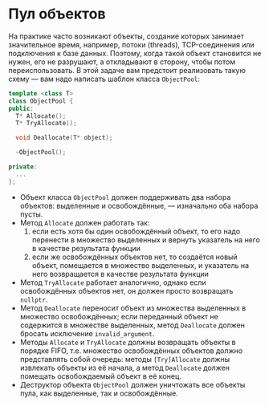 # Пул объектов
На практике часто возникают объекты, создание которых занимает значительное время, например, потоки (threads), TCP-соединения или подключения к базе данных. Поэтому, когда такой объект становится не нужен, его не разрушают, а откладывают в сторону, чтобы потом переиспользовать. В этой задаче вам предстоит реализовать такую схему — вам надо написать шаблон класса `ObjectPool`:
```cpp
template <class T>
class ObjectPool {
public:
  T* Allocate();
  T* TryAllocate();

  void Deallocate(T* object);

  ~ObjectPool();

private:
  ...
};
```
* Объект класса `ObjectPool` должен поддерживать два набора объектов: выделенные и освобождённые, — изначально оба набора пусты.
* Метод `Allocate` должен работать так:
  1. если есть хотя бы один освобождённый объект, то его надо перенести в множество выделенных и вернуть указатель на него в качестве результата функции
  2. если же освобождённых объектов нет, то создаётся новый объект, помещается в множество выделенных, и указатель на него возвращается в качестве результата функции
* Метод `TryAllocate` работает аналогично, однако если освобождённых объектов нет, он должен просто возвращать `nullptr`.
* Метод `Deallocate` переносит объект из множества выделенных в множество освобождённых; если переданный объект не содержится в множестве выделенных, метод `Deallocate` должен бросать исключение `invalid_argument`.
* Методы `Allocate` и `TryAllocate` должны возвращать объекты в порядке FIFO, т.е. множество освобождённых объектов должно представлять собой очередь: методы `[Try]Allocate` должны извлекать объекты из её начала, а метод `Deallocate` должен помещать освобождаемый объект в её конец.
* Деструктор объекта `ObjectPool` должен уничтожать все объекты пула, как выделенные, так и освобождённые.
